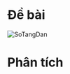 # Đề bài
![SoTangDan](https://github.com/VanHoang110802/Competitive_Programming/assets/108053955/7e463a38-b45b-46c0-9996-3e94b8681624)

# Phân tích
